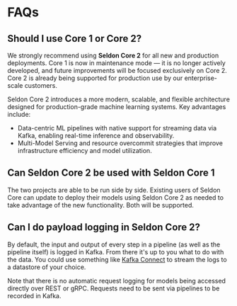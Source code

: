 # FAQs

## Should I use Core 1 or Core 2?

We strongly recommend using **Seldon Core 2** for all new and production deployments. Core 1 is now in maintenance mode — it is no longer actively developed, and future improvements will be focused exclusively on Core 2. Core 2 is already being supported for production use by  our enterprise-scale customers.

Seldon Core 2 introduces a more modern, scalable, and flexible architecture designed for production-grade machine learning systems. Key advantages include:

- Data-centric ML pipelines with native support for streaming data via Kafka, enabling real-time inference and observability.
- Multi-Model Serving and resource overcommit strategies that improve infrastructure efficiency and model utilization.

## Can Seldon Core 2 be used with Seldon Core 1

The two projects are able to be run side by side. Existing users of Seldon Core can update to deploy their models using Seldon Core 2 as needed to take advantage of the new functionality. Both will be supported.

## Can I do payload logging in Seldon Core 2?

By default, the input and output of every step in a pipeline (as well as the pipeline itself) is logged in Kafka.
From there it's up to you what to do with the data.
You could use something like [Kafka Connect](https://docs.confluent.io/platform/current/connect/index.html) to stream the logs to a datastore of your choice. 

Note that there is no automatic request logging for models being accessed directly over REST or gRPC.
Requests need to be sent via pipelines to be recorded in Kafka.

